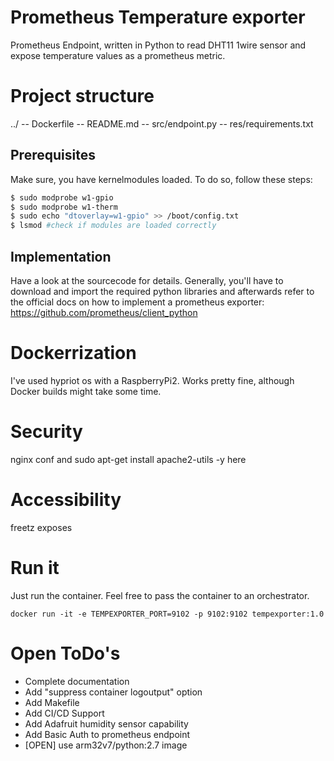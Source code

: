 # Prometheus Temperature exporter

Prometheus Endpoint, written in Python to read DHT11 1wire sensor and expose temperature values as a prometheus metric.

# Project structure

../
  -- Dockerfile
  -- README.md
  -- src/endpoint.py
  -- res/requirements.txt

## Prerequisites

Make sure, you have kernelmodules loaded. To do so, follow these steps:

```bash
$ sudo modprobe w1-gpio
$ sudo modprobe w1-therm
$ sudo echo "dtoverlay=w1-gpio" >> /boot/config.txt
$ lsmod #check if modules are loaded correctly
```

## Implementation

Have a look at the sourcecode for details. Generally, you'll have to download and import the required python libraries 
and afterwards refer to the official docs on how to implement a prometheus exporter: https://github.com/prometheus/client_python

# Dockerrization

I've used hypriot os with a RaspberryPi2. Works pretty fine, although Docker builds might take some time.


# Security
nginx conf and sudo apt-get install apache2-utils -y here

# Accessibility

freetz exposes


# Run it

Just run the container. Feel free to pass the container to an orchestrator. 

`docker run -it -e TEMPEXPORTER_PORT=9102 -p 9102:9102 tempexporter:1.0`

# Open ToDo's
  - Complete documentation
  - Add "suppress container logoutput" option
  - Add Makefile
  - Add CI/CD Support
  - Add Adafruit humidity sensor capability
  - Add Basic Auth to prometheus endpoint
  - [OPEN] use arm32v7/python:2.7 image